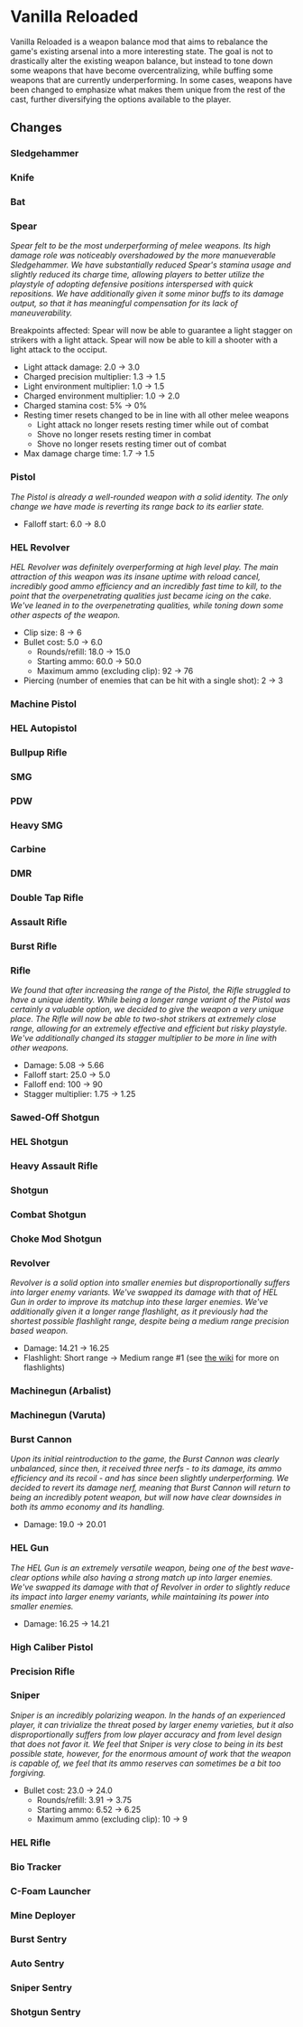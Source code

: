 # Vanilla Reloaded

Vanilla Reloaded is a weapon balance mod that aims to rebalance the game's existing arsenal into a more interesting state. The goal is not to drastically alter the existing weapon balance, but instead to tone down some weapons that have become overcentralizing, while buffing some weapons that are currently underperforming. In some cases, weapons have been changed to emphasize what makes them unique from the rest of the cast, further diversifying the options available to the player.

## Changes

### Sledgehammer

### Knife

### Bat

### Spear

*Spear felt to be the most underperforming of melee weapons. Its high damage role was noticeably overshadowed by the more manueverable Sledgehammer. We have substantially reduced Spear's stamina usage and slightly reduced its charge time, allowing players to better utilize the playstyle of adopting defensive positions interspersed with quick repositions. We have additionally given it some minor buffs to its damage output, so that it has meaningful compensation for its lack of maneuverability.*

Breakpoints affected: Spear will now be able to guarantee a light stagger on strikers with a light attack. Spear will now be able to kill a shooter with a light attack to the occiput.

-   Light attack damage: 2.0 -> 3.0
-   Charged precision multiplier: 1.3 -> 1.5
-   Light environment multiplier: 1.0 -> 1.5
-   Charged environment multiplier: 1.0 -> 2.0
-   Charged stamina cost: 5% -> 0%
-   Resting timer resets changed to be in line with all other melee weapons
    -   Light attack no longer resets resting timer while out of combat
    -   Shove no longer resets resting timer in combat
    -   Shove no longer resets resting timer out of combat
-   Max damage charge time: 1.7 -> 1.5

### Pistol

*The Pistol is already a well-rounded weapon with a solid identity. The only change we have made is reverting its range back to its earlier state.*

-   Falloff start: 6.0 -> 8.0

### HEL Revolver

*HEL Revolver was definitely overperforming at high level play. The main attraction of this weapon was its insane uptime with reload cancel, incredibly good ammo efficiency and an incredibly fast time to kill, to the point that the overpenetrating qualities just became icing on the cake. We've leaned in to the overpenetrating qualities, while toning down some other aspects of the weapon.*

-   Clip size: 8 -> 6
-   Bullet cost: 5.0 -> 6.0
    -   Rounds/refill: 18.0 -> 15.0
    -   Starting ammo: 60.0 -> 50.0
    -   Maximum ammo (excluding clip): 92 -> 76
-   Piercing (number of enemies that can be hit with a single shot): 2 -> 3

### Machine Pistol

### HEL Autopistol

### Bullpup Rifle

### SMG

### PDW

### Heavy SMG

### Carbine

### DMR

### Double Tap Rifle

### Assault Rifle

### Burst Rifle

### Rifle

*We found that after increasing the range of the Pistol, the Rifle struggled to have a unique identity. While being a longer range variant of the Pistol was certainly a valuable option, we decided to give the weapon a very unique place. The Rifle will now be able to two-shot strikers at extremely close range, allowing for an extremely effective and efficient but risky playstyle. We've additionally changed its stagger multiplier to be more in line with other weapons.*

-   Damage: 5.08 -> 5.66
-   Falloff start: 25.0 -> 5.0
-   Falloff end: 100 -> 90
-   Stagger multiplier: 1.75 -> 1.25

### Sawed-Off Shotgun

### HEL Shotgun

### Heavy Assault Rifle

### Shotgun

### Combat Shotgun

### Choke Mod Shotgun

### Revolver

*Revolver is a solid option into smaller enemies but disproportionally suffers into larger enemy variants. We've swapped its damage with that of HEL Gun in order to improve its matchup into these larger enemies. We've additionally given it a longer range flashlight, as it previously had the shortest possible flashlight range, despite being a medium range precision based weapon.*

-   Damage: 14.21 -> 16.25
-   Flashlight: Short range -> Medium range #1 (see [the wiki](https://gtfo.fandom.com/wiki/Flashlight) for more on flashlights)

### Machinegun (Arbalist)

### Machinegun (Varuta)

### Burst Cannon

*Upon its initial reintroduction to the game, the Burst Cannon was clearly unbalanced, since then, it received three nerfs - to its damage, its ammo efficiency and its recoil - and has since been slightly underperforming. We decided to revert its damage nerf, meaning that Burst Cannon will return to being an incredibly potent weapon, but will now have clear downsides in both its ammo economy and its handling.*

-   Damage: 19.0 -> 20.01

### HEL Gun

*The HEL Gun is an extremely versatile weapon, being one of the best wave-clear options while also having a strong match up into larger enemies. We've swapped its damage with that of Revolver in order to slightly reduce its impact into larger enemy variants, while maintaining its power into smaller enemies.*

-   Damage: 16.25 -> 14.21

### High Caliber Pistol

### Precision Rifle

### Sniper

*Sniper is an incredibly polarizing weapon. In the hands of an experienced player, it can trivialize the threat posed by larger enemy varieties, but it also disproportionally suffers from low player accuracy and from level design that does not favor it. We feel that Sniper is very close to being in its best possible state, however, for the enormous amount of work that the weapon is capable of, we feel that its ammo reserves can sometimes be a bit too forgiving.*

-   Bullet cost: 23.0 -> 24.0
    -   Rounds/refill: 3.91 -> 3.75
    -   Starting ammo: 6.52 -> 6.25
    -   Maximum ammo (excluding clip): 10 -> 9

### HEL Rifle

### Bio Tracker

### C-Foam Launcher

### Mine Deployer

### Burst Sentry

### Auto Sentry

### Sniper Sentry

### Shotgun Sentry

